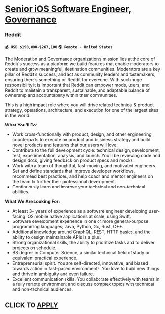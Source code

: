 # [Senior iOS Software Engineer, Governance](https://www.remotewlb.com/apply/senior-ios-software-engineer-governance)  
### Reddit  
#### `💰 USD $190,800~$267,100` `🌎 Remote - United States`  

The Moderation and Governance organization’s mission lies at the core of Reddit's success as a platform: we build features that enable moderators to create and grow meaningful, destination communities. Moderators are a key pillar of Reddit’s success, and act as community leaders and tastemakers, ensuring there’s something on Reddit for everyone. With such huge responsibility it is important that Reddit can empower mods, users, and Reddit to maintain a transparent, sustainable, and adaptable balance of ownership and accountability within their communities.

This is a high impact role where you will drive related technical & product strategy, operations, architecture, and execution for one of the largest sites in the world.

**What You’ll Do:**

  * Work cross-functionally with product, design, and other engineering counterparts to execute on product and business strategy and build novel products and features that our users will love.
  * Contribute to the full development cycle: technical design, development, test, experimentation, analysis, and launch. You’ll be reviewing code and design docs, giving feedback on product specs and mocks.
  * Work with a team of thoughtful, fast-moving, and motivated engineers. Set and define standards that improve developer workflows, recommend best practices, and help coach and mentor engineers on the team to further their professional development.
  * Continuously learn and improve your technical and non-technical abilities.

**What We Are Looking For:**

  * At least 3+ years of experience as a software engineer developing user-facing iOS mobile native applications at scale, using Swift.
  * Software development experience in one or more general-purpose programming languages; Java, Python, Go, Rust, C++.
  * Additional knowledge around GraphQL, REST, HTTP basics, and the ability to design maintainable APIs is a plus.
  * Strong organizational skills, the ability to prioritize tasks and to deliver projects on schedule.
  * BS degree in Computer Science, a similar technical field of study or equivalent practical experience.
  * Entrepreneurial spirit. You are self-directed, innovative, and biased towards action in fast-paced environments. You love to build new things and thrive in ambiguity and even failure.
  * Excellent communication skills. You collaborate effectively with teams in a fully remote environment and discuss complex topics with technical and non-technical audiences.

  
## CLICK TO [APPLY](https://www.remotewlb.com/apply/senior-ios-software-engineer-governance)

